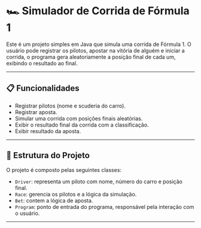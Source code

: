 # 🏎️ Simulador de Corrida de Fórmula 1

Este é um projeto simples em Java que simula uma corrida de Fórmula 1. O usuário pode registrar os pilotos, apostar na vitória de alguém e iniciar a corrida, o programa gera aleatoriamente a posição final de cada um, exibindo o resultado ao final.

---

## 📋 Funcionalidades

- Registrar pilotos (nome e scuderia do carro).
- Registrar aposta.
- Simular uma corrida com posições finais aleatórias.
- Exibir o resultado final da corrida com a classificação.
- Exibir resultado da aposta.

---

## 🧱 Estrutura do Projeto

O projeto é composto pelas seguintes classes:

- `Driver`: representa um piloto com nome, número do carro e posição final.
- `Race`: gerencia os pilotos e a lógica da simulação.
- `Bet`: contem a lógica de aposta.
- `Program`: ponto de entrada do programa, responsável pela interação com o usuário.

---


